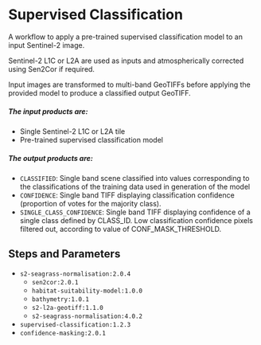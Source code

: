 # Supervised Classification

A workflow to apply a pre-trained supervised classification model to an input
Sentinel-2 image.

Sentinel-2 L1C or L2A are used as inputs and atmospherically corrected using
Sen2Cor if required.

Input images are transformed to multi-band GeoTIFFs before applying the
provided model to produce a classified output GeoTIFF.

##### The input products are:

- Single Sentinel-2 L1C or L2A tile
- Pre-trained supervised classification model

##### The output products are:

- `CLASSIFIED`: Single band scene classified into values corresponding to the
  classifications of the training data used in generation of the model
- `CONFIDENCE`:  Single band TIFF displaying classification confidence
    (proportion of votes for the majority class).
- `SINGLE_CLASS_CONFIDENCE`: Single band TIFF displaying confidence of a single class defined by CLASS_ID. Low
  classification confidence pixels filtered out, according to value of CONF_MASK_THRESHOLD.

## Steps and Parameters

- `s2-seagrass-normalisation:2.0.4`
  - `sen2cor:2.0.1`
  - `habitat-suitability-model:1.0.0`
  - `bathymetry:1.0.1`
  - `s2-l2a-geotiff:1.1.0`
  - `s2-seagrass-normalisation:4.0.2`
- `supervised-classification:1.2.3`
- `confidence-masking:2.0.1`

 
